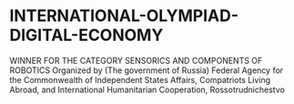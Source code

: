 # INTERNATIONAL-OLYMPIAD-DIGITAL-ECONOMY
WINNER FOR THE CATEGORY SENSORICS AND COMPONENTS OF ROBOTICS
Organized by (The government of Russia) Federal Agency for the Commonwealth of Independent States Affairs, Compatriots Living Abroad, and International Humanitarian Cooperation, Rossotrudnichestvo
